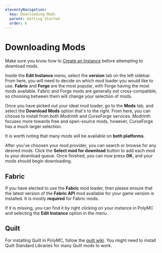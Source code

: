 ```yaml
---
eleventyNavigation:
  key: Downloading Mods
  parent: Getting Started
  order: 6
---
```

# Downloading Mods

Make sure you know how to [Create an Instance](../create-instance) before attempting to download mods.

Inside the **Edit Instance** menu, select the **version** tab on the left sidebar. From here, you will need to decide on which mod loader you would like to use. **Fabric** and **Forge** are the most popular, with Forge having the most mods available. Fabric and Forge mods are generally not cross-compatible, so choosing between them will change your selection of mods.

Once you have picked out your ideal mod loader, go to the **Mods** tab, and select the **Download Mods** option that's to the right. From here, you can choose to install from both *Modrinth* and *CurseForge* services. Modrinth focuses more towards free and open-source mods, however, CurseForge has a much larger selection. 

It is worth noting that many mods will be available on **both platforms**.

After you've choosen your mod provider, you can search or browse for any desired mods. Click the **Select mod for download** button to add each mod to your download queue. Once finished, you can now press **OK**, and your mods should begin downloading.

## Fabric

If you have elected to use the **Fabric** mod loader, then please ensure that the latest version of the **Fabric API** mod available for your game version is installed. It is mostly **required** for Fabric mods.

If it is missing, you can find it by right clicking on your instance in PolyMC and selecting the **Edit Instance** option in the menu.

## Quilt

For installing Quilt in PolyMC, follow the [quilt wiki](https://quiltmc.org/install/polymc/).
You might need to install Quilt Standard Libraries for many Quilt mods to work.